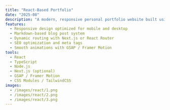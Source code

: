 ```yaml
---
title: "React-Based Portfolio"
date: "2025-08"
description: "A modern, responsive personal portfolio website built using React and TypeScript. It features dynamic sections, smooth animations, and supports markdown-based blog posts for easy content management."
features:
  - Responsive design optimized for mobile and desktop
  - Markdown-based blog post system
  - Dynamic routing with Next.js or React Router
  - SEO optimization and meta tags
  - Smooth animations with GSAP / Framer Motion
tools:
  - React
  - TypeScript
  - Node.js
  - Next.js (optional)
  - GSAP / Framer Motion
  - CSS Modules / TailwindCSS
images:
  - /images/react/1.png
  - /images/react/2.png
  - /images/react/3.png
---
```

